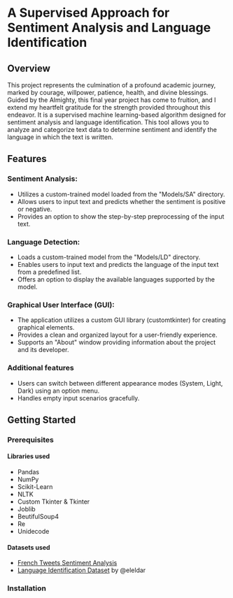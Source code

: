 # A Supervised Approach for Sentiment Analysis and Language Identification
## Overview
   This project represents the culmination of a profound academic journey, marked by courage, willpower, patience, health, and divine blessings. Guided by the Almighty, this final year project has come to fruition, and I extend my heartfelt gratitude for the strength provided throughout this endeavor.
   It is a supervised machine learning-based algorithm designed for sentiment analysis and language identification. This tool allows you to analyze and categorize text data to determine sentiment and identify the language in which the text is written.
## Features
### Sentiment Analysis:
- Utilizes a custom-trained model loaded from the "Models/SA" directory.
- Allows users to input text and predicts whether the sentiment is positive or negative.
- Provides an option to show the step-by-step preprocessing of the input text.
### Language Detection:
- Loads a custom-trained model from the "Models/LD" directory.
- Enables users to input text and predicts the language of the input text from a predefined list.
- Offers an option to display the available languages supported by the model.
### Graphical User Interface (GUI):
- The application utilizes a custom GUI library (customtkinter) for creating graphical elements.
- Provides a clean and organized layout for a user-friendly experience.
- Supports an "About" window providing information about the project and its developer.
### Additional features
- Users can switch between different appearance modes (System, Light, Dark) using an option menu.
- Handles empty input scenarios gracefully.
## Getting Started
### Prerequisites
#### Libraries used
- Pandas
- NumPy
- Scikit-Learn
- NLTK
- Custom Tkinter & Tkinter
- Joblib
- BeutifulSoup4
- Re
- Unidecode
#### Datasets used
- [French Tweets Sentiment Analysis](https://www.kaggle.com/datasets/hbaflast/french-twitter-sentiment-analysis)
- [Language Identification Dataset](https://huggingface.co/eleldar/language-detection) by @eleldar
### Installation


